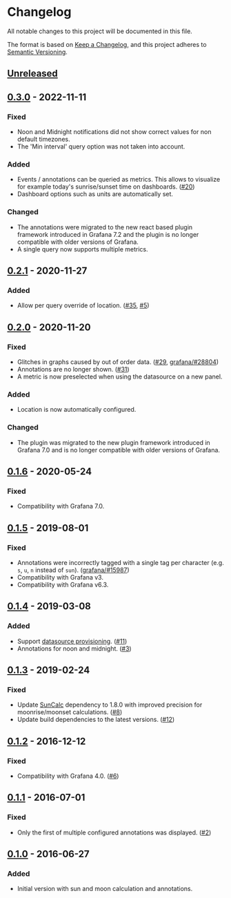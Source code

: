 # Changelog

All notable changes to this project will be documented in this file.

The format is based on [Keep a Changelog](https://keepachangelog.com/en/1.1.0/),
and this project adheres to [Semantic Versioning](https://semver.org/spec/v2.0.0.html).

## [Unreleased]

## [0.3.0] - 2022-11-11

### Fixed

- Noon and Midnight notifications did not show correct values for non default
  timezones.
- The 'Min interval' query option was not taken into account.

### Added

- Events / annotations can be queried as metrics. This allows to visualize for
  example today's sunrise/sunset time on dashboards. ([#20](https://github.com/fetzerch/grafana-sunandmoon-datasource/issues/20))
- Dashboard options such as units are automatically set.

### Changed

- The annotations were migrated to the new react based plugin framework
  introduced in Grafana 7.2 and the plugin is no longer compatible with older
  versions of Grafana.
- A single query now supports multiple metrics.

## [0.2.1] - 2020-11-27

### Added

- Allow per query override of location. ([#35](https://github.com/fetzerch/grafana-sunandmoon-datasource/issues/35),
  [#5](https://github.com/fetzerch/grafana-sunandmoon-datasource/issues/5))

## [0.2.0] - 2020-11-20

### Fixed

- Glitches in graphs caused by out of order data. ([#29](https://github.com/fetzerch/grafana-sunandmoon-datasource/issues/29),
  [grafana/#28804](https://github.com/grafana/grafana/issues/28804))
- Annotations are no longer shown. ([#31](https://github.com/fetzerch/grafana-sunandmoon-datasource/issues/31))
- A metric is now preselected when using the datasource on a new panel.

### Added

- Location is now automatically configured.

### Changed

- The plugin was migrated to the new plugin framework introduced in Grafana
  7.0 and is no longer compatible with older versions of Grafana.

## [0.1.6] - 2020-05-24

### Fixed

- Compatibility with Grafana 7.0.

## [0.1.5] - 2019-08-01

### Fixed

- Annotations were incorrectly tagged with a single tag per character
  (e.g. `s`, `u`, `n` instead of `sun`). ([grafana/#15987](https://github.com/grafana/grafana/pull/15987))
- Compatibility with Grafana v3.
- Compatibility with Grafana v6.3.

## [0.1.4] - 2019-03-08

### Added

- Support [datasource provisioning](https://docs.grafana.org/administration/provisioning/#datasources).
  ([#11](https://github.com/fetzerch/grafana-sunandmoon-datasource/issues/11))
- Annotations for noon and midnight. ([#3](https://github.com/fetzerch/grafana-sunandmoon-datasource/issues/3))

## [0.1.3] - 2019-02-24

### Fixed

- Update [SunCalc](https://github.com/mourner/suncalc#changelog) dependency to
  1.8.0 with improved precision for moonrise/moonset calculations. ([#8](https://github.com/fetzerch/grafana-sunandmoon-datasource/issues/8))
- Update build dependencies to the latest versions. ([#12](https://github.com/fetzerch/grafana-sunandmoon-datasource/pull/12))

## [0.1.2] - 2016-12-12

### Fixed

- Compatibility with Grafana 4.0. ([#6](https://github.com/fetzerch/grafana-sunandmoon-datasource/issues/6))

## [0.1.1] - 2016-07-01

### Fixed

- Only the first of multiple configured annotations was displayed. ([#2](https://github.com/fetzerch/grafana-sunandmoon-datasource/pull/2))

## [0.1.0] - 2016-06-27

### Added

- Initial version with sun and moon calculation and annotations.

[Unreleased]: https://github.com/fetzerch/grafana-sunandmoon-datasource/compare/v0.2.1...HEAD
[0.3.0]: https://github.com/fetzerch/grafana-sunandmoon-datasource/compare/v0.2.1...v0.3.0
[0.2.1]: https://github.com/fetzerch/grafana-sunandmoon-datasource/compare/v0.2.0...v0.2.1
[0.2.0]: https://github.com/fetzerch/grafana-sunandmoon-datasource/compare/v0.1.6...v0.2.0
[0.1.6]: https://github.com/fetzerch/grafana-sunandmoon-datasource/compare/v0.1.5...v0.1.6
[0.1.5]: https://github.com/fetzerch/grafana-sunandmoon-datasource/compare/v0.1.4...v0.1.5
[0.1.4]: https://github.com/fetzerch/grafana-sunandmoon-datasource/compare/v0.1.3...v0.1.4
[0.1.3]: https://github.com/fetzerch/grafana-sunandmoon-datasource/compare/v0.1.2...v0.1.3
[0.1.2]: https://github.com/fetzerch/grafana-sunandmoon-datasource/compare/v0.1.1...v0.1.2
[0.1.1]: https://github.com/fetzerch/grafana-sunandmoon-datasource/compare/v0.1.0...v0.1.1
[0.1.0]: https://github.com/fetzerch/grafana-sunandmoon-datasource/commits/v0.1.0
